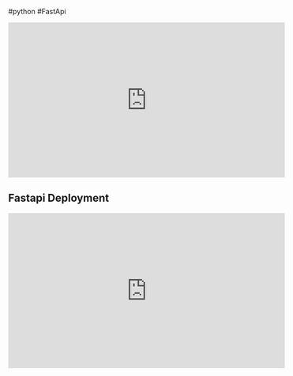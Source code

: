 #python #FastApi

<iframe width="560" height="315" src="https://www.youtube.com/embed/7t2alSnE2-I?si=_QPhFGZBih3MTifQ" title="YouTube video player" frameborder="0" allow="accelerometer; autoplay; clipboard-write; encrypted-media; gyroscope; picture-in-picture; web-share" referrerpolicy="strict-origin-when-cross-origin" allowfullscreen></iframe>

## Fastapi Deployment

<iframe width="560" height="315" src="https://www.youtube.com/embed/p7caQ1Cvl6Y?si=uvpsPKct_YmHctFZ" title="YouTube video player" frameborder="0" allow="accelerometer; autoplay; clipboard-write; encrypted-media; gyroscope; picture-in-picture; web-share" referrerpolicy="strict-origin-when-cross-origin" allowfullscreen></iframe>
